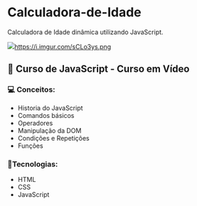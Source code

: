 # Calculadora-de-Idade
Calculadora de Idade dinâmica utilizando JavaScript.

<img src="https://i.imgur.com/sCLo3ys.png" />https://i.imgur.com/sCLo3ys.png

## 🚀 Curso de JavaScript - Curso em Vídeo

### 💻 Conceitos:
- Historia do JavaScript
- Comandos básicos
- Operadores
- Manipulação da DOM
- Condições e Repetições
- Funções

### 🔧Tecnologias:
- HTML
- CSS
- JavaScript
